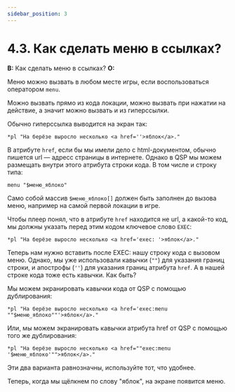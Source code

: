 ```yaml
---
sidebar_position: 3
---
```


# 4.3. Как сделать меню в ссылках?
<!-- [:faq_04_03] -->
**В:** Как сделать меню в ссылках?
**О:**

Меню можно вызвать в любом месте игры, если воспользоваться оператором `menu`.

Можно вызвать прямо из кода локации, можно вызвать при нажатии на действие, а значит можно вызвать и из гиперссылки.

Обычно гиперссылка выводится на экран так:
```qsp
*pl "На берёзе выросло несколько <a href=''>яблок</a>."
```
В атрибуте `href`, если бы мы имели дело с html-документом, обычно пишется url — адресс страницы в интернете. Однако в QSP мы можем размещать внутри этого атрибута строки кода. В том числе и строку типа:
```qsp
menu "$меню_яблоко"
```
Само собой массив `$меню_яблоко[]` должен быть заполнен до вызова меню, например на самой первой локации в игре.

Чтобы плеер понял, что в атрибуте `href` находится не url, а какой-то код, мы должны указать перед этим кодом ключевое слово `EXEC`:
```qsp
*pl "На берёзе выросло несколько <a href='exec: '>яблок</a>."
```
Теперь нам нужно вставить после EXEC: нашу строку кода с вызовом меню. Однако, мы уже использовали кавычки (`""`) для указания границ строки, и апострофы (`''`) для указания границ атрибута `href`. А в нашей строке кода тоже есть кавычки. Как быть?

Мы можем экранировать кавычки кода от QSP с помощью дублирования:
```qsp
*pl "На берёзе выросло несколько <a href='exec:menu ""$меню_яблоко""'>яблок</a>."
```
Или, мы можем экранировать кавычки атрибута href от QSP с помощью того же дублирования:
```qsp
*pl "На берёзе выросло несколько <a href=""exec:menu '$меню_яблоко'"">яблок</a>."
```
Эти два варианта равнозначны, используйте тот, что удобнее.

Теперь, когда мы щёлкнем по слову "яблок", на экране появится меню.

